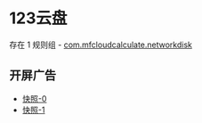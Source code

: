 # 123云盘

存在 1 规则组 - [com.mfcloudcalculate.networkdisk](/src/apps/com.mfcloudcalculate.networkdisk.ts)

## 开屏广告

- [快照-0](https://gkd-kit.songe.li/import/12846434)
- [快照-1](https://gkd-kit.songe.li/import/13059834)
